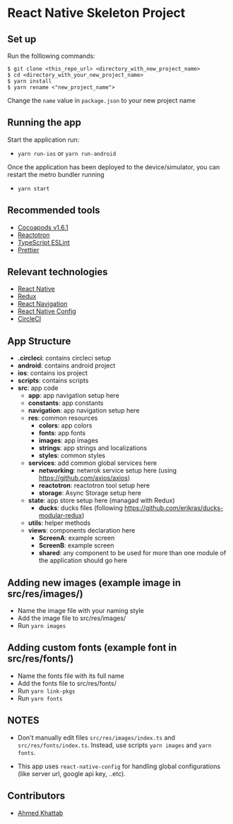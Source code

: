 # React Native Skeleton Project

## Set up

Run the folllowing commands:

```
$ git clone <this_repo_url> <directory_with_new_project_name>
$ cd <directory_with_your_new_project_name>
$ yarn install
$ yarn rename <"new_project_name">
```

Change the `name` value in `package.json` to your new project name

## Running the app

Start the application run:

- `yarn run-ios` or `yarn run-android`

Once the application has been deployed to the device/simulator, you can restart the metro bundler running

- `yarn start`

## Recommended tools

- [Cocoapods v1.6.1](https://github.com/CocoaPods/CocoaPods)
- [Reactotron](https://github.com/infinitered/reactotron)
- [TypeScript ESLint](https://github.com/typescript-eslint/typescript-eslint)
- [Prettier](https://prettier.io/)

## Relevant technologies

- [React Native](https://facebook.github.io/react-native/docs/getting-started)
- [Redux](https://github.com/reduxjs/redux)
- [React Navigation](https://github.com/react-navigation/react-navigation)
- [React Native Config](https://github.com/luggit/react-native-config)
- [CircleCI](https://circleci.com/)

## App Structure

- **.circleci**: contains circleci setup
- **android**: contains android project
- **ios**: contains ios project
- **scripts**: contains scripts
- **src**: app code
  - **app**: app navigation setup here
  - **constants**: app constants
  - **navigation**: app navigation setup here
  - **res**: common resources
    - **colors**: app colors
    - **fonts**: app fonts
    - **images**: app images
    - **strings**: app strings and localizations
    - **styles**: common styles
  - **services**: add common global services here
    - **networking**: netwrok service setup here (using https://github.com/axios/axios)
    - **reactotron**: reactotron tool setup here
    - **storage**: Async Storage setup here
  - **state**: app store setup here (managad with Redux)
    - **ducks**: ducks files (following https://github.com/erikras/ducks-modular-redux)
  - **utils**: helper methods
  - **views**: components declaration here
    - **ScreenA**: example screen
    - **ScreenB**: example screen
    - **shared**: any component to be used for more than one module of the application should go here

## Adding new images (example image in src/res/images/)

- Name the image file with your naming style
- Add the image file to src/res/images/
- Run `yarn images`

## Adding custom fonts (example font in src/res/fonts/)

- Name the fonts file with its full name
- Add the fonts file to src/res/fonts/
- Run `yarn link-pkgs`
- Run `yarn fonts`

## NOTES

- Don't manually edit files `src/res/images/index.ts` and `src/res/fonts/index.ts`. Instead, use scripts `yarn images` and `yarn fonts`.

- This app uses `react-native-config` for handling global configurations (like server url, google api key, ..etc).

## Contributors

- [Ahmed Khattab](https://github.com/khattab93)
